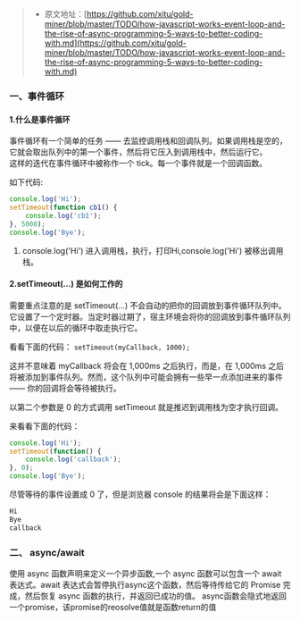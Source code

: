 > * 原文地址：[https://github.com/xitu/gold-miner/blob/master/TODO/how-javascript-works-event-loop-and-the-rise-of-async-programming-5-ways-to-better-coding-with.md](https://github.com/xitu/gold-miner/blob/master/TODO/how-javascript-works-event-loop-and-the-rise-of-async-programming-5-ways-to-better-coding-with.md)

### 一、事件循环
#### 1.什么是事件循环

事件循环有一个简单的任务 —— 去监控调用栈和回调队列。如果调用栈是空的，它就会取出队列中的第一个事件，然后将它压入到调用栈中，然后运行它。  
这样的迭代在事件循环中被称作一个 tick。每一个事件就是一个回调函数。
   
如下代码:
```js
console.log('Hi');
setTimeout(function cb1() { 
    console.log('cb1');
}, 5000);
console.log('Bye');
```
1. console.log('Hi') 进入调用栈，执行，打印Hi,console.log('Hi')  被移出调用栈。
#### 2.setTimeout(…) 是如何工作的

需要重点注意的是 setTimeout(…) 不会自动的把你的回调放到事件循环队列中。它设置了一个定时器。当定时器过期了，宿主环境会将你的回调放到事件循环队列中，以便在以后的循环中取走执行它。

看看下面的代码：
```setTimeout(myCallback, 1000);```  

这并不意味着 myCallback 将会在 1,000ms 之后执行，而是，在 1,000ms 之后将被添加到事件队列。然而，这个队列中可能会拥有一些早一点添加进来的事件 —— 你的回调将会等待被执行。

以第二个参数是 0 的方式调用 setTimeout 就是推迟到调用栈为空才执行回调。
 
来看看下面的代码：

```js
console.log('Hi');
setTimeout(function() {
    console.log('callback');
}, 0);
console.log('Bye');
```
尽管等待的事件设置成 0 了，但是浏览器 console 的结果将会是下面这样：

```js
Hi
Bye
callback
```
 
### 二、 async/await
使用 async 函数声明来定义一个异步函数,一个 async 函数可以包含一个 await 表达式。await 表达式会暂停执行async这个函数，然后等待传给它的 Promise 完成，然后恢复 async 函数的执行，并返回已成功的值。
async函数会隐式地返回一个promise，该promise的reosolve值就是函数return的值
